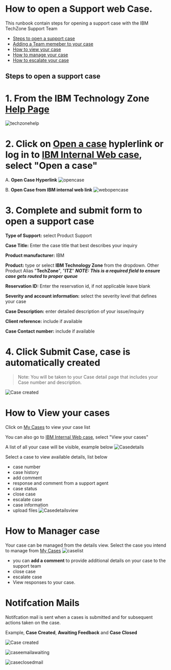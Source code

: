 # How to open a Support web Case.
This runbook contain steps for opening a support case with the IBM TechZone Support Team

- [Steps to open a support case](https://github.com/IBM/itz-support-public/blob/main/IBM-Technology-Zone/IBM-Technology-Zone-Runbooks/open_case_web_internal.md#steps-to-open-a-support-case)
- [Adding a Team memeber to your case]()
- [How to view your case](https://github.com/IBM/itz-support-public/blob/main/IBM-Technology-Zone/IBM-Technology-Zone-Runbooks/open_case_web_internal.md#how-to-view-your-cases)
- [How to manage your case]()
- [How to escalate your case]()


## Steps to open a support case
# 1. From the IBM Technology Zone [Help Page](https://techzone.ibm.com/help)

![techzonehelp](Images/techzonehelp.png)

# 2. Click on [Open a case](https://ibmsf.force.com/ibminternalproducts/s/createrecord/NewCase?language=en_US) hyplerlink or log in to [IBM Internal Web case](https://ibmsf.force.com/ibminternalproducts/s/), select "Open a case" 

A. **Open Case Hyperlink** ![opencase](Images/opencase.png) 

B. **Open Case from IBM internal web link** ![webopencase](Images/webopencase.png)


# 3. Complete and submit form to open a support case

   **Type of Support:** select Product Support
   
   **Case Title:** Enter the case title that best describes your inquiry
   
   **Product manufacturer:** IBM
   
   **Product:** type or select **IBM Technology Zone** from the dropdown. Other Product Alias "**TechZone**", "**ITZ**" _**NOTE: This is a required field to ensure case gets routed to proper queue**_
   
   **Reservation ID:** Enter the reservation id, if not applicable leave blank
   
   **Severity and account information:** select the severity level that defines your case
   
   **Case Description:** enter detailed description of your issue/inquiry
   
   **Client reference:** include if available 
   
   **Case Contact number:** include if available
   
# 4. Click **Submit Case**, case is automatically created

>Note: You will be taken to your Case detail page that includes your Case number and description.

![Case created](Images/Casecreated.png)

# How to View your cases

Click on [My Cases](https://ibmsf.force.com/ibminternalproducts/s/my-cases) to view your case list 

You can also go to [IBM Internal Web case](https://ibmsf.force.com/ibminternalproducts/s/), select "View your cases" 

A list of all your case will be visible, example below ![Casedetails](Images/Casedetails.png)


Select a case to view available details, list below 
 - case number
 - case history
 - add comment
 - response and comment from a support agent
 - case status
 - close case
 - escalate case
 - case information
 - upload files 
![Casedetailsview](Images/Casedetailsview.png)

# How to Manager case
 Your case can be managed from the details view. Select the case you intend to manage from [My Cases](https://ibmsf.force.com/ibminternalproducts/s/my-cases)
 ![caselist](Images/caselist.png)
 
- you can **add a comment** to provide additional details on your case to the support team 
- close case
- escalate case
- View responses to your case. 

# Notifcation Mails 

Notifcation mail is sent when a cases is submitted and for subsequent actions taken on the case.

Example, **Case Created**, **Awaiting Feedback** and **Case Closed**

![Case created](Images/Casecreated.png)

![caseemailawaiting](Images/caseemailawaiting.png)

![caseclosedmail](Images/caseclosedmail.png)





